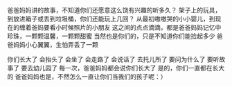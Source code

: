 爸爸妈妈讲的故事，不知道你们还愿意这么饶有兴趣的听多久？
架子上的玩具，到放进箱子或丢到垃圾桶，你们还能玩上几回？
从最初嗷嗷哭的小小婴儿，到现在的缠着爸妈要看小时候照片的小朋友
这之间的点点滴滴，都是爸爸妈妈记忆中珍珠，一颗颗温馨，一颗颗甜蜜
当然也是你们的，只是不知道你们能捡起多少
爸爸妈妈小心翼翼，生怕弄丢了一颗

你们长大了
会抬头了
会坐了
会走路了
会说话了
去托儿所了
要问为什么了
要听故事了
要去幼儿园了
每一次，爸爸妈妈都会说你们长大了
是的，你们一直都在长大的
爸爸妈妈也是，不然怎么一直让你们当我们的孩子呢：）

